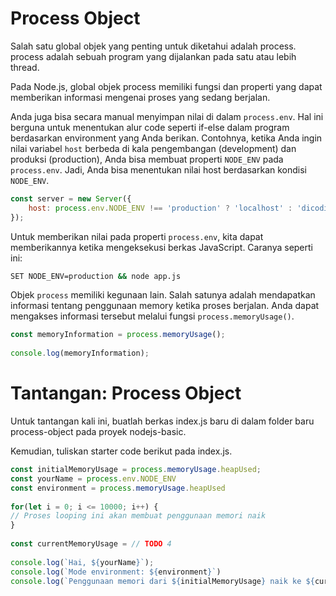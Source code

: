 # Process Object

Salah satu global objek yang penting untuk diketahui adalah process. process adalah sebuah program yang dijalankan pada satu atau lebih thread.

Pada Node.js, global objek process memiliki fungsi dan properti yang dapat memberikan informasi mengenai proses yang sedang berjalan.

Anda juga bisa secara manual menyimpan nilai di dalam `process.env`. Hal ini berguna untuk menentukan alur code seperti if-else dalam program berdasarkan environment yang Anda berikan. Contohnya, ketika Anda ingin nilai variabel `host` berbeda di kala pengembangan (development) dan produksi (production), Anda bisa membuat properti `NODE_ENV` pada `process.env`. Jadi, Anda bisa menentukan nilai host berdasarkan kondisi `NODE_ENV`.

```js
const server = new Server({
    host: process.env.NODE_ENV !== 'production' ? 'localhost' : 'dicoding.com',
});
```

Untuk memberikan nilai pada properti `process.env`, kita dapat memberikannya ketika mengeksekusi berkas JavaScript. Caranya seperti ini:

```bash
SET NODE_ENV=production && node app.js
```

Objek `process` memiliki kegunaan lain. Salah satunya adalah mendapatkan informasi tentang penggunaan memory ketika proses berjalan. Anda dapat mengakses informasi tersebut melalui fungsi `process.memoryUsage()`.

```js
const memoryInformation = process.memoryUsage();
 
console.log(memoryInformation);
```

# Tantangan: Process Object

Untuk tantangan kali ini, buatlah berkas index.js baru di dalam folder baru process-object pada proyek nodejs-basic.

Kemudian, tuliskan starter code berikut pada index.js.

```js
const initialMemoryUsage = process.memoryUsage.heapUsed;
const yourName = process.env.NODE_ENV
const environment = process.memoryUsage.heapUsed
 
for(let i = 0; i <= 10000; i++) {
// Proses looping ini akan membuat penggunaan memori naik
}
 
const currentMemoryUsage = // TODO 4
 
console.log(`Hai, ${yourName}`);
console.log(`Mode environment: ${environment}`)
console.log(`Penggunaan memori dari ${initialMemoryUsage} naik ke ${currentMemoryUsage}`);
```